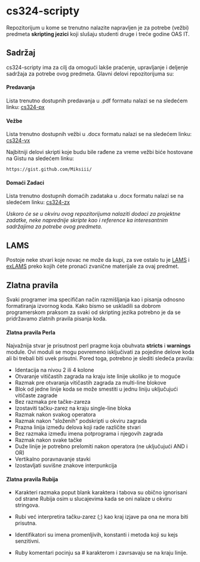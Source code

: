 cs324-scripty
=====

Repozitorijum u kome se trenutno nalazite napravljen je za potrebe (vežbi) predmeta
<b>skripting jezici</b> koji slušaju studenti druge i treće godine OAS IT.

<h2>Sadržaj</h2>

cs324-scripty ima za cilj da omogući lakše praćenje, upravljanje i deljenje sadržaja
za potrebe ovog predmeta. Glavni delovi repozitorijuma su:

<h4>Predavanja</h4>

Lista trenutno dostupnih predavanja u .pdf formatu nalazi se na sledećem linku: [cs324-px](https://github.com/Miksiii/cs324-scripty/tree/master/Predavanja)

<h4>Vežbe</h4>

Lista trenutno dostupnih vežbi u .docx formatu nalazi se na sledećem linku: [cs324-vx](https://github.com/Miksiii/cs324-scripty/tree/master/Vežbe)

Najbitniji delovi skripti koje budu bile rađene za vreme vežbi biće hostovane na Gistu na sledećem linku: <br/>

`https://gist.github.com/Miksiii/`


<h4>Domaći Zadaci</h4>

Lista trenutno dostupnih domaćih zadataka u .docx formatu nalazi se na sledećem linku: [cs324-zx](https://github.com/Miksiii/cs324-scripty/tree/master/Doma%C4%87i%20Zadaci) 

<i>Uskoro će se u okviru ovog repozitorijuma nalaziti dodaci 
za projektne zadatke, neke naprednije skripte kao i reference ka interesantnim sadržajima
za potrebe ovog predmeta.</i>


<h2>LAMS</h2>

Postoje neke stvari koje novac ne može da kupi, za sve ostalo tu je [LAMS](http://lams.metropolitan.ac.rs:8080/lams/index.do) i [exLAMS](http://exlms.metropolitan.ac.rs:8080/lams/index.do) preko kojih ćete pronaći zvanične materijale za ovaj predmet. 


<h2>Zlatna pravila</h2>

Svaki programer ima specifičan način razmišljanja kao i pisanja odnosno formatiranja izvornog koda. Kako bismo se uskladili sa dobrom programerskom praksom za svaki od skripting jezika potrebno je da se pridržavamo zlatnih pravila pisanja koda.

<h4>Zlatna pravila Perla</h4>

Najvažnija stvar je prisutnost perl pragme koja obuhvata <b>stricts</b> i <b>warnings</b> module. Ovi moduli se mogu povremeno isključivati za pojedine delove koda ali bi trebali biti uvek prisutni. Pored toga, potrebno je slediti sledeća pravila:

- Identacija na nivou 2 ili 4 kolone
- Otvaranje vitičastih zagrada na kraju iste linije ukoliko je to moguće
- Razmak pre otvaranja vitičastih zagrada za multi-line blokove
- Blok od jedne linije koda se može smestiti u jednu liniju uključujući vitičaste zagrade
- Bez razmaka pre tačke-zareza
- Izostaviti tačku-zarez na kraju single-line bloka
- Razmak nakon svakog operatora
- Razmak nakon "složenih" podskripti u okviru zagrada
- Prazna linija između delova koji rade različite stvari
- Bez razmaka između imena potprograma i njegovih zagrada
- Razmak nakon svake tačke
- Duže linije je potrebno prelomiti nakon operatora (ne uključujući AND i OR)
- Vertikalno poravnavanje stavki
- Izostavljati suvišne znakove interpunkcija

<h4>Zlatna pravila Rubija</h4>

- Karakteri razmaka poput blank karaktera i tabova su obično ignorisani od strane Rubija osim u slucajevima kada se oni 
nalaze u okviru stringova.

- Rubi već interpretira tačku-zarez (;) kao kraj izjave pa ona ne mora biti prisutna.

- Identifikatori su imena promenljivih, konstanti i metoda koji su kejs senzitivni.

- Ruby komentari pocinju sa # karakterom i zavrsavaju se na kraju linije.
